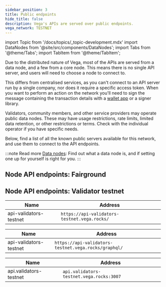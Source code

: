 ```yaml
---
sidebar_position: 3
title: Public endpoints
hide_title: false
description: Vega's APIs are served over public endpoints.
vega_network: TESTNET
---
```


import Topic from '/docs/topics/_topic-development.mdx'
import DataNodes from '@site/src/components/DataNodes';
import Tabs from '@theme/Tabs';
import TabItem from '@theme/TabItem';

Due to the distributed nature of Vega, most of the APIs are served from a data node, and a few from a core node. This means there is no single API server, and users will need to choose a node to connect to.

This differs from centralised services, as you can't connect to an API server run by a single company, nor does it require a specific access token. When you want to perform an action on the network you'll need to sign the message containing the transaction details with a [wallet app](../tools/vega-wallet/index.md) or a signer library.

Validators, community members, and other service providers may operate public data nodes. These may have usage restrictions, rate limits, limited data retention, or other restrictions or terms. Check with the individual operator if you have specific needs.

Below, find a list of all the known public servers available for this network, and use them to connect to the API endpoints.

:::note Read more
[Data nodes](../concepts/vega-chain/data-nodes.md): Find out what a data node is, and if setting one up for yourself is right for you.
:::

## Node API endpoints: Fairground
<DataNodes frontMatter={frontMatter} />

## Node API endpoints: Validator testnet

<Tabs groupId="servers">
<TabItem value="REST" label="REST">

| Name        | Address     |
| ----------- | ----------- |
| api-validators-testnet | `https://api-validators-testnet.vega.rocks/` |

</TabItem>

<TabItem value="GraphQL" label="GraphQL">

| Name        | Address     |
| ----------- | ----------- |
| api-validators-testnet | `https://api-validators-testnet.vega.rocks/graphql/`|

</TabItem>

<TabItem value="gRPC" label="gRPC">

| Name        | Address     |
| ----------- | ----------- |
| api.validators-testnet      | `api.validators-testnet.vega.rocks:3007`|

</TabItem>
</Tabs>